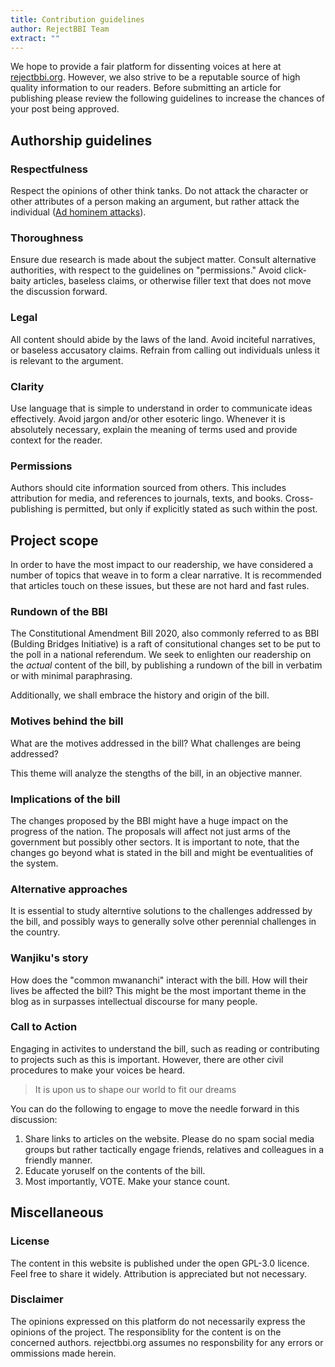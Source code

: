 ```yaml
---
title: Contribution guidelines
author: RejectBBI Team
extract: ""
---
```

We hope to provide a fair platform for dissenting voices at here at [rejectbbi.org](https://rejectbbi.org). However, we also strive to be a reputable source of high quality information to our readers. Before submitting an article for publishing please review the following guidelines to increase the chances of your post being approved.


## Authorship guidelines
### Respectfulness
Respect the opinions of other think tanks. Do not attack the character or other attributes of a person making an argument, but rather attack the individual ([Ad hominem attacks](https://www.txstate.edu/philosophy/resources/fallacy-definitions/Ad-Hominem.html)). 

### Thoroughness
Ensure due research is made about the subject matter. Consult alternative authorities, with respect to the guidelines on "permissions." Avoid click-baity articles, baseless claims, or otherwise filler text that does not move the discussion forward.

### Legal 
All content should abide by the laws of the land. Avoid inciteful narratives, or baseless accusatory claims. Refrain from calling out individuals unless it is relevant to the argument. 

### Clarity
Use language that is simple to understand in order to communicate ideas effectively. Avoid jargon and/or other esoteric lingo. Whenever it is absolutely necessary, explain the meaning of terms used and provide context for the reader. 

### Permissions
Authors should cite information sourced from others. This includes attribution for media, and references to journals, texts, and books. Cross-publishing is permitted, but only if explicitly stated as such within the post. 

## Project scope
In order to have the most impact to our readership, we have considered a number of topics that weave in to form a clear narrative. It is recommended that articles touch on these issues, but these are not hard and fast rules.

### Rundown of the BBI
The Constitutional Amendment Bill 2020, also commonly referred to as BBI (Bulding Bridges Initiative) is a raft of consitutional changes set to be put to the poll in a national referendum. We seek to enlighten our readership on the *actual* content of the bill, by publishing a rundown of the bill in verbatim or with minimal paraphrasing. 

Additionally, we shall embrace the history and origin of the bill.

### Motives behind the bill
What are the motives addressed in the bill? What challenges are being addressed? 

This theme will analyze the stengths of the bill, in an objective manner.

### Implications of the bill
The changes proposed by the BBI might have a huge impact on the progress of the nation. The proposals will affect not just arms of the government but possibly other sectors. It is important to note, that the changes go beyond what is stated in the bill and might be eventualities of the system.

### Alternative approaches
It is essential to study alterntive solutions to the challenges addressed by the bill, and possibly ways to generally solve other perennial challenges in the country.

### Wanjiku's story
How does the "common mwananchi" interact with the bill. How will their lives be affected the bill? This might be the most important theme in the blog as in surpasses intellectual discourse for many people.

### Call to Action
Engaging in activites to understand the bill, such as reading or contributing to projects such as this is important. However, there are other civil procedures to make your voices be heard.

> It is upon us to shape our world to fit our dreams 

You can do the following to engage to move the needle forward in this discussion:
1. Share links to articles on the website. Please do no spam social media groups but rather tactically engage friends, relatives and colleagues in a friendly manner. 
2. Educate yoruself on the contents of the bill.
3. Most importantly, VOTE. Make your stance count.


## Miscellaneous
### License
The content in this website is published under the open GPL-3.0 licence. Feel free to share it widely. Attribution is appreciated but not necessary.

### Disclaimer
The opinions expressed on this platform do not necessarily express the opinions of the project. 
The responsiblity for the content is on the concerned authors. 
rejectbbi.org assumes no responsbility for any errors or ommissions made herein. 